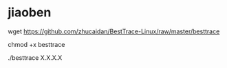 # jiaoben

wget https://github.com/zhucaidan/BestTrace-Linux/raw/master/besttrace

chmod +x besttrace

./besttrace X.X.X.X
